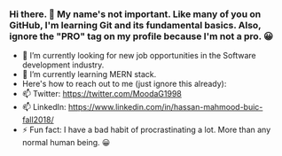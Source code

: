 ### Hi there. 👋 My name's not important. Like many of you on GitHub, I'm learning Git and its fundamental basics. Also, ignore the "PRO" tag on my profile because I'm not a pro. :grinning:


- 🔭 I’m currently looking for new job opportunities in the Software development industry.
- 🌱 I’m currently learning MERN stack.
- Here's how to reach out to me (just ignore this already): 
- 📫 Twitter: https://twitter.com/MoodaG1998 
- 📫 LinkedIn: https://www.linkedin.com/in/hassan-mahmood-buic-fall2018/
- ⚡ Fun fact: I have a bad habit of procrastinating a lot. More than any normal human being. :grinning:
